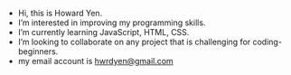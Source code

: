 - Hi, this is Howard Yen.
- I’m interested in improving my programming skills.
- I’m currently learning JavaScript, HTML, CSS.
- I’m looking to collaborate on any project that is challenging for coding-beginners.
- my email account is hwrdyen@gmail.com

<!---
hwrdyen/hwrdyen is a ✨ special ✨ repository because its `README.md` (this file) appears on your GitHub profile.
You can click the Preview link to take a look at your changes.
--->
